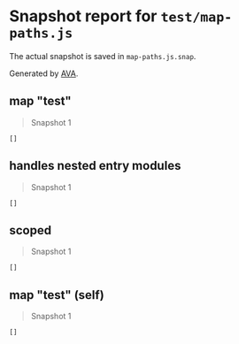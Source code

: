# Snapshot report for `test/map-paths.js`

The actual snapshot is saved in `map-paths.js.snap`.

Generated by [AVA](https://avajs.dev).

## map "test"

> Snapshot 1

    []

## handles nested entry modules

> Snapshot 1

    []

## scoped

> Snapshot 1

    []

## map "test" (self)

> Snapshot 1

    []
